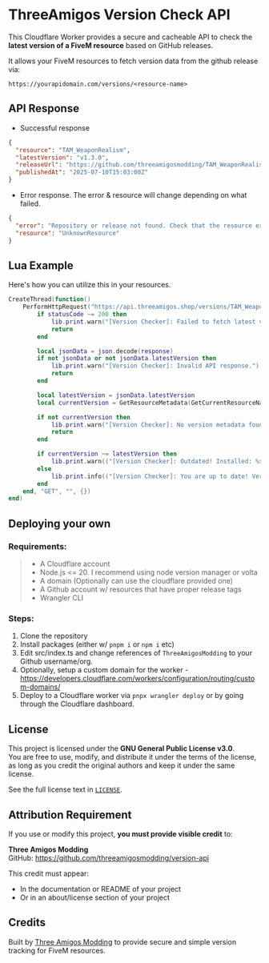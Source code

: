 # ThreeAmigos Version Check API

This Cloudflare Worker provides a secure and cacheable API to check the **latest version of a FiveM resource** based on GitHub releases.

It allows your FiveM resources to fetch version data from the github release via:

```
https://yourapidomain.com/versions/<resource-name>
```

## API Response

- Successful response
```json
{
  "resource": "TAM_WeaponRealism",
  "latestVersion": "v1.3.0",
  "releaseUrl": "https://github.com/threeamigosmodding/TAM_WeaponRealism/releases/tag/v1.3.0",
  "publishedAt": "2025-07-10T15:03:00Z"
}

```

- Error response. The error & resource will change depending on what failed.
```json
{
  "error": "Repository or release not found. Check that the resource exists and has at least one GitHub release.",
  "resource": "UnknownResource"
}
```


## Lua Example


Here's how you can utilize this in your resources.

```lua
CreateThread(function()
    PerformHttpRequest("https://api.threeamigos.shop/versions/TAM_WeaponRealism", function(statusCode, response, headers)
        if statusCode ~= 200 then
            lib.print.warn("[Version Checker]: Failed to fetch latest version from API.")
            return
        end

        local jsonData = json.decode(response)
        if not jsonData or not jsonData.latestVersion then
            lib.print.warn("[Version Checker]: Invalid API response.")
            return
        end

        local latestVersion = jsonData.latestVersion
        local currentVersion = GetResourceMetadata(GetCurrentResourceName(), "version", 0)

        if not currentVersion then
            lib.print.warn("[Version Checker]: No version metadata found in fxmanifest.")
            return
        end

        if currentVersion ~= latestVersion then
            lib.print.warn(("[Version Checker]: Outdated! Installed: %s, Latest: %s — Download the latest from CFX Portal."):format(currentVersion, latestVersion))
        else
            lib.print.info(("[Version Checker]: You are up to date! Version: %s"):format(currentVersion))
        end
    end, "GET", "", {})
end)
```

## Deploying your own

### Requirements:
> - A Cloudflare account
> - Node.js <= 20. I recommend using node version manager or volta
> - A domain (Optionally can use the cloudflare provided one)
> - A Github account w/ resources that have proper release tags
>  - Wrangler CLI

### Steps:

1. Clone the repository
2. Install packages (either w/ `pnpm i` or `npm i` etc)
3. Edit src/index.ts and change references of `ThreeAmigosModding` to your Github username/org.
4. Optionally, setup a custom domain for the worker - https://developers.cloudflare.com/workers/configuration/routing/custom-domains/
5. Deploy to a Cloudflare worker via `pnpx wrangler deploy` or by going through the Cloudflare dashboard.


## License

This project is licensed under the **GNU General Public License v3.0**.  
You are free to use, modify, and distribute it under the terms of the license,  
as long as you credit the original authors and keep it under the same license.

See the full license text in [`LICENSE`](./LICENSE).

## Attribution Requirement

If you use or modify this project, **you must provide visible credit** to:

**Three Amigos Modding**  
GitHub: https://github.com/threeamigosmodding/version-api

This credit must appear:
- In the documentation or README of your project
- Or in an about/license section of your project

## Credits

Built by [Three Amigos Modding](https://github.com/threeamigosmodding) to provide secure and simple version tracking for FiveM resources.